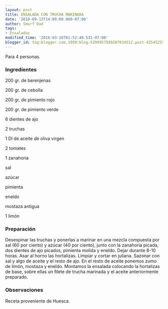 ```yaml
---
layout: post
title: ENSALADA CON TRUCHA MARINADA
date: '2010-09-13T14:00:00.000-07:00'
author: Smurf Dad
tags:
- Ensaladas
modified_time: '2016-03-16T01:52:48.531-07:00'
blogger_id: tag:blogger.com,1999:blog-5299957599287034512.post-4254525516747191952
---
```


Para 4 personas.

<h3>Ingredientes</h3>

200 gr. de berenjenas

200 gr. de cebolla

200 gr. de pimiento rojo

200 gr. de pimiento verde

6 dientes de ajo

2 truchas

1 Dl de aceite de oliva virgen

2 tomates

1 zanahoria

sal

azúcar

pimienta

eneldo

mostaza antigua

1 limón

<h3>Preparación</h3>

Desespinar las truchas y ponerlas a marinar en una mezcla compuesta por sal (60 por ciento) y azúcar (40 por ciento), junto con la zanahoria picada, dos dientes de ajo picados, pimienta molida y eneldo. Dejar durante 8-10 horas. Asar al horno las hortalizas. Limpiar y cortar en juliana. Sazonar con sal y algo de aceite y el resto de ajo. En el resto de aceite ponemos zumo de limón, mostaza y eneldo. Montamos la ensalada colocando la hortalizas de base, sobre ellas un filete de trucha marinada y el aceite anteriormente preparado.

<h3>Observaciones</h3>

Receta proveniente de Huesca.

